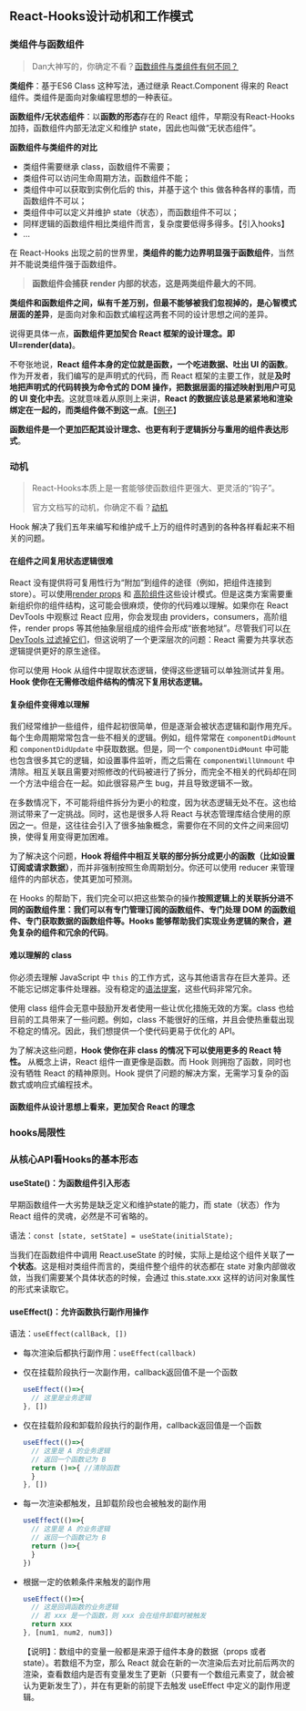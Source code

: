 ## React-Hooks设计动机和工作模式

### 类组件与函数组件

> Dan大神写的，你确定不看？[函数组件与类组件有何不同？](https://overreacted.io/zh-hans/how-are-function-components-different-from-classes/)

**类组件**：基于ES6 Class 这种写法，通过继承 React.Component 得来的 React 组件。类组件是面向对象编程思想的一种表征。

**函数组件/无状态组件**：以**函数的形态**存在的 React 组件，早期没有React-Hooks加持，函数组件内部无法定义和维护 state，因此也叫做“无状态组件”。

**函数组件与类组件的对比**

- 类组件需要继承 class，函数组件不需要；
- 类组件可以访问生命周期方法，函数组件不能；
- 类组件中可以获取到实例化后的 this，并基于这个 this 做各种各样的事情，而函数组件不可以；
- 类组件中可以定义并维护 state（状态），而函数组件不可以；
- 同样逻辑的函数组件相比类组件而言，复杂度要低得多得多。【引入hooks】
- …

在 React-Hooks 出现之前的世界里，**类组件的能力边界明显强于函数组件**，当然并不能说类组件强于函数组件。

> **函数组件会捕获 render 内部的状态，这是两类组件最大的不同**。

**类组件和函数组件之间，纵有千差万别，但最不能够被我们忽视掉的，是心智模式层面的差异**，是面向对象和函数式编程这两套不同的设计思想之间的差异。

说得更具体一点，**函数组件更加契合 React 框架的设计理念。**即**UI=render(data)**。

不夸张地说，**React 组件本身的定位就是函数，一个吃进数据、吐出 UI 的函数**。作为开发者，我们编写的是声明式的代码，而 React 框架的主要工作，就是**及时地把声明式的代码转换为命令式的 DOM 操作，把数据层面的描述映射到用户可见的 UI 变化中去**。这就意味着从原则上来讲，**React 的数据应该总是紧紧地和渲染绑定在一起的，而类组件做不到这一点**。【[例子](https://codesandbox.io/s/pjqnl16lm7?file=/src/ProfilePageClass.js)】

**函数组件是一个更加匹配其设计理念、也更有利于逻辑拆分与重用的组件表达形式**。

### 动机

> React-Hooks本质上是一套能够使函数组件更强大、更灵活的“钩子”。
>
> 官方文档写的动机，你确定不看？[动机](https://zh-hans.reactjs.org/docs/hooks-intro.html#motivation)

Hook 解决了我们五年来编写和维护成千上万的组件时遇到的各种各样看起来不相关的问题。

#### 在组件之间复用状态逻辑很难

React 没有提供将可复用性行为“附加”到组件的途径（例如，把组件连接到 store）。可以使用[render props](https://zh-hans.reactjs.org/docs/render-props.html) 和 [高阶组件](https://zh-hans.reactjs.org/docs/higher-order-components.html)这些设计模式。但是这类方案需要重新组织你的组件结构，这可能会很麻烦，使你的代码难以理解。如果你在 React DevTools 中观察过 React 应用，你会发现由 providers，consumers，高阶组件，render props 等其他抽象层组成的组件会形成“嵌套地狱”。尽管我们可以[在 DevTools 过滤掉它们](https://github.com/facebook/react-devtools/pull/503)，但这说明了一个更深层次的问题：React 需要为共享状态逻辑提供更好的原生途径。

你可以使用 Hook 从组件中提取状态逻辑，使得这些逻辑可以单独测试并复用。**Hook 使你在无需修改组件结构的情况下复用状态逻辑。** 

#### 复杂组件变得难以理解

我们经常维护一些组件，组件起初很简单，但是逐渐会被状态逻辑和副作用充斥。每个生命周期常常包含一些不相关的逻辑。例如，组件常常在 `componentDidMount` 和 `componentDidUpdate` 中获取数据。但是，同一个 `componentDidMount` 中可能也包含很多其它的逻辑，如设置事件监听，而之后需在 `componentWillUnmount` 中清除。相互关联且需要对照修改的代码被进行了拆分，而完全不相关的代码却在同一个方法中组合在一起。如此很容易产生 bug，并且导致逻辑不一致。

在多数情况下，不可能将组件拆分为更小的粒度，因为状态逻辑无处不在。这也给测试带来了一定挑战。同时，这也是很多人将 React 与状态管理库结合使用的原因之一。但是，这往往会引入了很多抽象概念，需要你在不同的文件之间来回切换，使得复用变得更加困难。

为了解决这个问题，**Hook 将组件中相互关联的部分拆分成更小的函数（比如设置订阅或请求数据）**，而并非强制按照生命周期划分。你还可以使用 reducer 来管理组件的内部状态，使其更加可预测。

在 Hooks 的帮助下，我们完全可以把这些繁杂的操作**按照逻辑上的关联拆分进不同的函数组件里：我们可以有专门管理订阅的函数组件、专门处理 DOM 的函数组件、专门获取数据的函数组件等。Hooks 能够帮助我们实现业务逻辑的聚合，避免复杂的组件和冗余的代码**。

#### 难以理解的 class

你必须去理解 JavaScript 中 `this` 的工作方式，这与其他语言存在巨大差异。还不能忘记绑定事件处理器。没有稳定的[语法提案](https://babeljs.io/docs/en/babel-plugin-transform-class-properties/)，这些代码非常冗余。

使用 class 组件会无意中鼓励开发者使用一些让优化措施无效的方案。class 也给目前的工具带来了一些问题。例如，class 不能很好的压缩，并且会使热重载出现不稳定的情况。因此，我们想提供一个使代码更易于优化的 API。

为了解决这些问题，**Hook 使你在非 class 的情况下可以使用更多的 React 特性。** 从概念上讲，React 组件一直更像是函数。而 Hook 则拥抱了函数，同时也没有牺牲 React 的精神原则。Hook 提供了问题的解决方案，无需学习复杂的函数式或响应式编程技术。

#### 函数组件从设计思想上看来，更加契合 React 的理念

### hooks局限性



### 从核心API看Hooks的基本形态

#### useState()：为函数组件引入形态

早期函数组件一大劣势是缺乏定义和维护state的能力，而 state（状态）作为 React 组件的灵魂，必然是不可省略的。

语法：`const [state, setState] = useState(initialState);`

当我们在函数组件中调用 React.useState 的时候，实际上是给这个组件关联了**一个状态**。这是相对类组件而言的，类组件整个组件的状态都在 state 对象内部做收敛，当我们需要某个具体状态的时候，会通过 this.state.xxx 这样的访问对象属性的形式来读取它。

#### useEffect()：**允许函数执行副作用操作**

语法：`useEffect(callBack, [])`

- 每次渲染后都执行副作用：`useEffect(callback)`

- 仅在挂载阶段执行一次副作用，callback返回值不是一个函数

  ```js
  useEffect(()=>{
    // 这里是业务逻辑
  }, [])
  ```

- 仅在挂载阶段和卸载阶段执行的副作用，callback返回值是一个函数

  ```js
  useEffect(()=>{
    // 这里是 A 的业务逻辑
    // 返回一个函数记为 B
    return ()=>{ //清除函数
    }
  }, [])
  ```

- 每一次渲染都触发，且卸载阶段也会被触发的副作用

  ```js
  useEffect(()=>{
    // 这里是 A 的业务逻辑
    // 返回一个函数记为 B
    return ()=>{
    }
  })
  ```

- 根据一定的依赖条件来触发的副作用

  ```js
  useEffect(()=>{
    // 这是回调函数的业务逻辑 
    // 若 xxx 是一个函数，则 xxx 会在组件卸载时被触发
    return xxx
  }, [num1, num2, num3])
  ```

  【说明】：数组中的变量一般都是来源于组件本身的数据（props 或者 state）。若数组不为空，那么 React 就会在新的一次渲染后去对比前后两次的渲染，查看数组内是否有变量发生了更新（只要有一个数组元素变了，就会被认为更新发生了），并在有更新的前提下去触发 useEffect 中定义的副作用逻辑。

